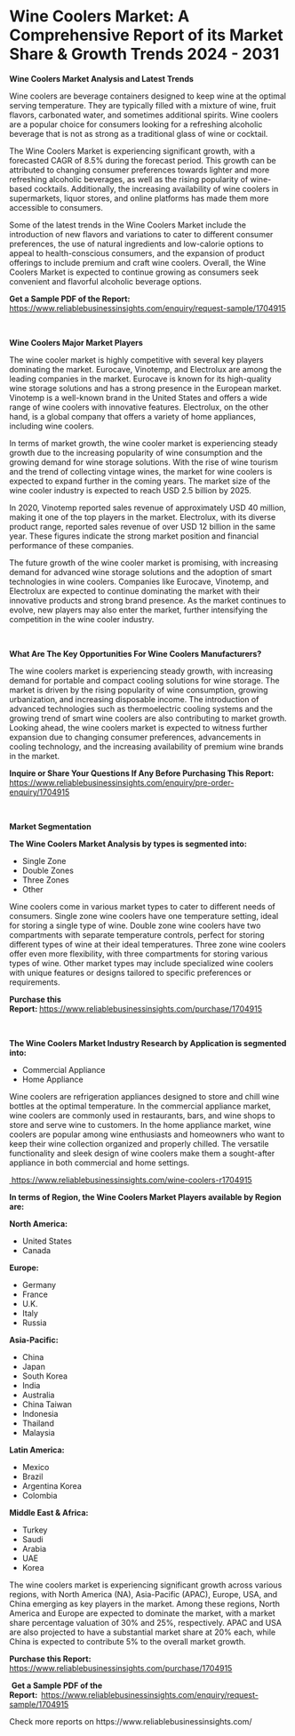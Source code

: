 <p><h1>Wine Coolers Market: A Comprehensive Report of its Market Share & Growth Trends 2024 - 2031</h1></p><p><strong>Wine Coolers Market Analysis and Latest Trends</strong></p>
<p><p>Wine coolers are beverage containers designed to keep wine at the optimal serving temperature. They are typically filled with a mixture of wine, fruit flavors, carbonated water, and sometimes additional spirits. Wine coolers are a popular choice for consumers looking for a refreshing alcoholic beverage that is not as strong as a traditional glass of wine or cocktail.</p><p>The Wine Coolers Market is experiencing significant growth, with a forecasted CAGR of 8.5% during the forecast period. This growth can be attributed to changing consumer preferences towards lighter and more refreshing alcoholic beverages, as well as the rising popularity of wine-based cocktails. Additionally, the increasing availability of wine coolers in supermarkets, liquor stores, and online platforms has made them more accessible to consumers.</p><p>Some of the latest trends in the Wine Coolers Market include the introduction of new flavors and variations to cater to different consumer preferences, the use of natural ingredients and low-calorie options to appeal to health-conscious consumers, and the expansion of product offerings to include premium and craft wine coolers. Overall, the Wine Coolers Market is expected to continue growing as consumers seek convenient and flavorful alcoholic beverage options.</p></p>
<p><strong>Get a Sample PDF of the Report:&nbsp;</strong> <a href="https://www.reliablebusinessinsights.com/enquiry/request-sample/1704915">https://www.reliablebusinessinsights.com/enquiry/request-sample/1704915</a></p>
<p>&nbsp;</p>
<p><strong>Wine Coolers Major Market Players</strong></p>
<p><p>The wine cooler market is highly competitive with several key players dominating the market. Eurocave, Vinotemp, and Electrolux are among the leading companies in the market. Eurocave is known for its high-quality wine storage solutions and has a strong presence in the European market. Vinotemp is a well-known brand in the United States and offers a wide range of wine coolers with innovative features. Electrolux, on the other hand, is a global company that offers a variety of home appliances, including wine coolers.</p><p>In terms of market growth, the wine cooler market is experiencing steady growth due to the increasing popularity of wine consumption and the growing demand for wine storage solutions. With the rise of wine tourism and the trend of collecting vintage wines, the market for wine coolers is expected to expand further in the coming years. The market size of the wine cooler industry is expected to reach USD 2.5 billion by 2025.</p><p>In 2020, Vinotemp reported sales revenue of approximately USD 40 million, making it one of the top players in the market. Electrolux, with its diverse product range, reported sales revenue of over USD 12 billion in the same year. These figures indicate the strong market position and financial performance of these companies.</p><p>The future growth of the wine cooler market is promising, with increasing demand for advanced wine storage solutions and the adoption of smart technologies in wine coolers. Companies like Eurocave, Vinotemp, and Electrolux are expected to continue dominating the market with their innovative products and strong brand presence. As the market continues to evolve, new players may also enter the market, further intensifying the competition in the wine cooler industry.</p></p>
<p>&nbsp;</p>
<p><strong>What Are The Key Opportunities For Wine Coolers Manufacturers?</strong></p>
<p><p>The wine coolers market is experiencing steady growth, with increasing demand for portable and compact cooling solutions for wine storage. The market is driven by the rising popularity of wine consumption, growing urbanization, and increasing disposable income. The introduction of advanced technologies such as thermoelectric cooling systems and the growing trend of smart wine coolers are also contributing to market growth. Looking ahead, the wine coolers market is expected to witness further expansion due to changing consumer preferences, advancements in cooling technology, and the increasing availability of premium wine brands in the market.</p></p>
<p><strong>Inquire or Share Your Questions If Any Before Purchasing This Report:</strong> <a href="https://www.reliablebusinessinsights.com/enquiry/pre-order-enquiry/1704915">https://www.reliablebusinessinsights.com/enquiry/pre-order-enquiry/1704915</a></p>
<p>&nbsp;</p>
<p><strong>Market Segmentation</strong></p>
<p><strong>The Wine Coolers Market Analysis by types is segmented into:</strong></p>
<p><ul><li>Single Zone</li><li>Double Zones</li><li>Three Zones</li><li>Other</li></ul></p>
<p><p>Wine coolers come in various market types to cater to different needs of consumers. Single zone wine coolers have one temperature setting, ideal for storing a single type of wine. Double zone wine coolers have two compartments with separate temperature controls, perfect for storing different types of wine at their ideal temperatures. Three zone wine coolers offer even more flexibility, with three compartments for storing various types of wine. Other market types may include specialized wine coolers with unique features or designs tailored to specific preferences or requirements.</p></p>
<p><strong>Purchase this Report:&nbsp;</strong><a href="https://www.reliablebusinessinsights.com/purchase/1704915">https://www.reliablebusinessinsights.com/purchase/1704915</a></p>
<p>&nbsp;</p>
<p><strong>The Wine Coolers Market Industry Research by Application is segmented into:</strong></p>
<p><ul><li>Commercial Appliance</li><li>Home Appliance</li></ul></p>
<p><p>Wine coolers are refrigeration appliances designed to store and chill wine bottles at the optimal temperature. In the commercial appliance market, wine coolers are commonly used in restaurants, bars, and wine shops to store and serve wine to customers. In the home appliance market, wine coolers are popular among wine enthusiasts and homeowners who want to keep their wine collection organized and properly chilled. The versatile functionality and sleek design of wine coolers make them a sought-after appliance in both commercial and home settings.</p></p>
<p><a href="https://www.reliablebusinessinsights.com/wine-coolers-r1704915">&nbsp;https://www.reliablebusinessinsights.com/wine-coolers-r1704915</a></p>
<p><strong>In terms of Region, the Wine Coolers Market Players available by Region are:</strong></p>
<p>
    <p> <strong> North America: </strong>
        <ul>
            <li>United States</li>
            <li>Canada</li>
        </ul>
        </p> 
    <p> <strong> Europe: </strong>
        <ul>
            <li>Germany</li>
            <li>France</li>
            <li>U.K.</li>
            <li>Italy</li>
            <li>Russia</li>
        </ul>
        </p> 
    <p> <strong> Asia-Pacific: </strong>
        <ul>
            <li>China</li>
            <li>Japan</li>
            <li>South Korea</li>
            <li>India</li>
            <li>Australia</li>
            <li>China Taiwan</li>
            <li>Indonesia</li>
            <li>Thailand</li>
            <li>Malaysia</li>
        </ul>
        </p> 
    <p> <strong> Latin America: </strong>
        <ul>
            <li>Mexico</li>
            <li>Brazil</li>
            <li>Argentina Korea</li>
            <li>Colombia</li>
        </ul>
        </p> 
    <p> <strong> Middle East & Africa: </strong>
        <ul>
            <li>Turkey</li>
            <li>Saudi</li>
            <li>Arabia</li>
            <li>UAE</li>
            <li>Korea</li>
        </ul>
    </p>
    </p>
<p><p>The wine coolers market is experiencing significant growth across various regions, with North America (NA), Asia-Pacific (APAC), Europe, USA, and China emerging as key players in the market. Among these regions, North America and Europe are expected to dominate the market, with a market share percentage valuation of 30% and 25%, respectively. APAC and USA are also projected to have a substantial market share at 20% each, while China is expected to contribute 5% to the overall market growth.</p></p>
<p><strong>Purchase this Report: </strong><a href="https://www.reliablebusinessinsights.com/purchase/1704915">https://www.reliablebusinessinsights.com/purchase/1704915</a></p>
<p>&nbsp;<strong>Get a Sample PDF of the Report:&nbsp;&nbsp;</strong><a href="https://www.reliablebusinessinsights.com/enquiry/request-sample/1704915">https://www.reliablebusinessinsights.com/enquiry/request-sample/1704915</a></p>
<p><strong></strong></p>
<p>Check more reports on https://www.reliablebusinessinsights.com/</p>